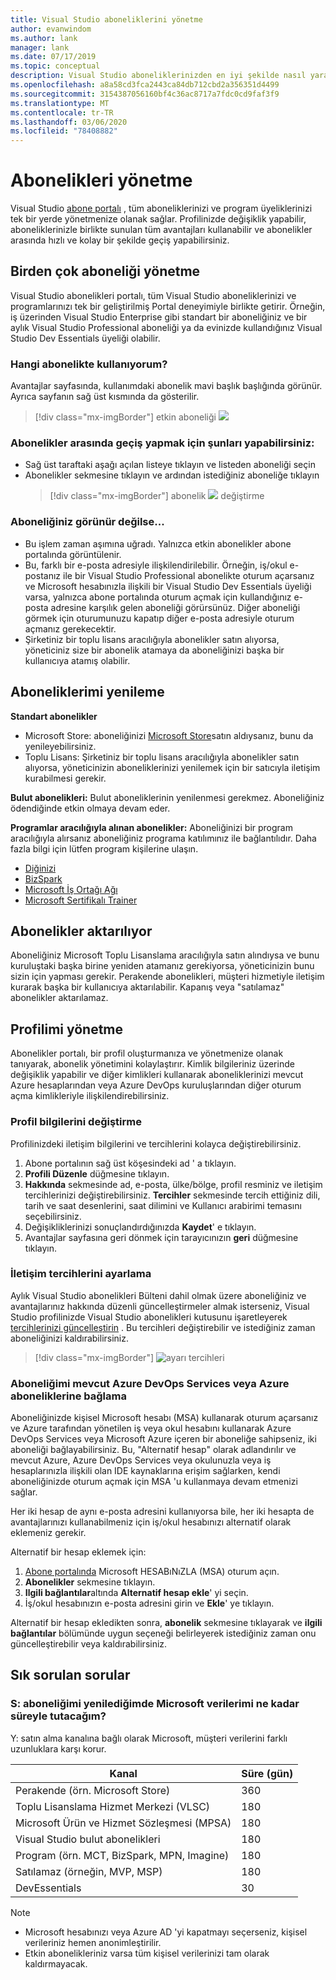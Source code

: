 ```yaml
---
title: Visual Studio aboneliklerini yönetme
author: evanwindom
ms.author: lank
manager: lank
ms.date: 07/17/2019
ms.topic: conceptual
description: Visual Studio aboneliklerinizden en iyi şekilde nasıl yararlanalabileceğinizi öğrenin
ms.openlocfilehash: a8a58cd3fca2443ca84db712cbd2a356351d4499
ms.sourcegitcommit: 3154387056160bf4c36ac8717a7fdc0cd9faf3f9
ms.translationtype: MT
ms.contentlocale: tr-TR
ms.lasthandoff: 03/06/2020
ms.locfileid: "78408882"
---
```

# <a name="managing-subscriptions"></a>Abonelikleri yönetme

Visual Studio [abone portalı](https://my.visualstudio.com) , tüm aboneliklerinizi ve program üyeliklerinizi tek bir yerde yönetmenize olanak sağlar. Profilinizde değişiklik yapabilir, aboneliklerinizle birlikte sunulan tüm avantajları kullanabilir ve abonelikler arasında hızlı ve kolay bir şekilde geçiş yapabilirsiniz.

## <a name="managing-multiple-subscriptions"></a>Birden çok aboneliği yönetme

Visual Studio abonelikleri portalı, tüm Visual Studio aboneliklerinizi ve programlarınızı tek bir geliştirilmiş Portal deneyimiyle birlikte getirir. Örneğin, iş üzerinden Visual Studio Enterprise gibi standart bir aboneliğiniz ve bir aylık Visual Studio Professional aboneliği ya da evinizde kullandığınız Visual Studio Dev Essentials üyeliği olabilir.

### <a name="which-subscription-am-i-using"></a>Hangi abonelikte kullanıyorum?

Avantajlar sayfasında, kullanımdaki abonelik mavi başlık başlığında görünür. Ayrıca sayfanın sağ üst kısmında da gösterilir.
> [!div class="mx-imgBorder"]
> etkin aboneliği ![](_img/manage-vs-subscriptions/current-subscription-cropped.png)

### <a name="to-switch-between-subscriptions-you-can"></a>Abonelikler arasında geçiş yapmak için şunları yapabilirsiniz:

- Sağ üst taraftaki aşağı açılan listeye tıklayın ve listeden aboneliği seçin
- Abonelikler sekmesine tıklayın ve ardından istediğiniz aboneliğe tıklayın
  > [!div class="mx-imgBorder"]
  > abonelik ![](_img/manage-vs-subscriptions/change-subscription-resized.png) değiştirme

### <a name="if-your-subscription-is-not-visible"></a>Aboneliğiniz görünür değilse...

- Bu işlem zaman aşımına uğradı. Yalnızca etkin abonelikler abone portalında görüntülenir.
- Bu, farklı bir e-posta adresiyle ilişkilendirilebilir. Örneğin, iş/okul e-postanız ile bir Visual Studio Professional abonelikte oturum açarsanız ve Microsoft hesabınızla ilişkili bir Visual Studio Dev Essentials üyeliği varsa, yalnızca abone portalında oturum açmak için kullandığınız e-posta adresine karşılık gelen aboneliği görürsünüz. Diğer aboneliği görmek için oturumunuzu kapatıp diğer e-posta adresiyle oturum açmanız gerekecektir.
- Şirketiniz bir toplu lisans aracılığıyla abonelikler satın alıyorsa, yöneticiniz size bir abonelik atamaya da aboneliğinizi başka bir kullanıcıya atamış olabilir.

## <a name="renewing-my-subscriptions"></a>Aboneliklerimi yenileme

**Standart abonelikler**
- Microsoft Store: aboneliğinizi [Microsoft Store](https://www.microsoft.com/store)satın aldıysanız, bunu da yenileyebilirsiniz.
- Toplu Lisans: Şirketiniz bir toplu lisans aracılığıyla abonelikler satın alıyorsa, yöneticinizin aboneliklerinizi yenilemek için bir satıcıyla iletişim kurabilmesi gerekir.

**Bulut abonelikleri:**  Bulut aboneliklerinin yenilenmesi gerekmez. Aboneliğiniz ödendiğinde etkin olmaya devam eder.

**Programlar aracılığıyla alınan abonelikler:**  Aboneliğinizi bir program aracılığıyla alırsanız aboneliğiniz programa katılımınız ile bağlantılıdır. Daha fazla bilgi için lütfen program kişilerine ulaşın.

- [Diğinizi](https://imagine.microsoft.com/about)
- [BizSpark](https://bizspark.microsoft.com/About/Offers)
- [Microsoft İş Ortağı Ağı](https://partner.microsoft.com)
- [Microsoft Sertifikalı Trainer](https://www.microsoft.com/learning/mct-certification.aspx)

## <a name="transferring-subscriptions"></a>Abonelikler aktarılıyor

Aboneliğiniz Microsoft Toplu Lisanslama aracılığıyla satın alındıysa ve bunu kuruluştaki başka birine yeniden atamanız gerekiyorsa, yöneticinizin bunu sizin için yapması gerekir.
Perakende abonelikleri, müşteri hizmetiyle iletişim kurarak başka bir kullanıcıya aktarılabilir. Kapanış veya "satılamaz" abonelikler aktarılamaz.

## <a name="managing-my-profile"></a>Profilimi yönetme

Abonelikler portalı, bir profil oluşturmanıza ve yönetmenize olanak tanıyarak, abonelik yönetimini kolaylaştırır. Kimlik bilgileriniz üzerinde değişiklik yapabilir ve diğer kimlikleri kullanarak aboneliklerinizi mevcut Azure hesaplarından veya Azure DevOps kuruluşlarından diğer oturum açma kimlikleriyle ilişkilendirebilirsiniz.

### <a name="changing-profile-information"></a>Profil bilgilerini değiştirme

Profilinizdeki iletişim bilgilerini ve tercihlerini kolayca değiştirebilirsiniz.

1. Abone portalının sağ üst köşesindeki ad ' a tıklayın.
2. **Profili Düzenle** düğmesine tıklayın.
3. **Hakkında** sekmesinde ad, e-posta, ülke/bölge, profil resminiz ve iletişim tercihlerinizi değiştirebilirsiniz. **Tercihler** sekmesinde tercih ettiğiniz dili, tarih ve saat desenlerini, saat dilimini ve Kullanıcı arabirimi temasını seçebilirsiniz.
4. Değişikliklerinizi sonuçlandırdığınızda **Kaydet**' e tıklayın.
5. Avantajlar sayfasına geri dönmek için tarayıcınızın **geri** düğmesine tıklayın.

### <a name="setting-communications-preferences"></a>İletişim tercihlerini ayarlama
Aylık Visual Studio abonelikleri Bülteni dahil olmak üzere aboneliğiniz ve avantajlarınız hakkında düzenli güncelleştirmeler almak isterseniz, Visual Studio profilinizde Visual Studio abonelikleri kutusunu işaretleyerek [tercihlerinizi güncelleştirin](https://app.vsaex.visualstudio.com/me?workflowID=devprogram&tab=edit) . Bu tercihleri değiştirebilir ve istediğiniz zaman aboneliğinizi kaldırabilirsiniz. 

   > [!div class="mx-imgBorder"]
   > ![ayarı tercihleri](_img/manage-vs-subscriptions/change-prefs.png)
   
### <a name="linking-my-subscription-to-existing-azure-devops-services-or-azure-subscriptions"></a>Aboneliğimi mevcut Azure DevOps Services veya Azure aboneliklerine bağlama
Aboneliğinizde kişisel Microsoft hesabı (MSA) kullanarak oturum açarsanız ve Azure tarafından yönetilen iş veya okul hesabını kullanarak Azure DevOps Services veya Microsoft Azure içeren bir aboneliğe sahipseniz, iki aboneliği bağlayabilirsiniz. Bu, "Alternatif hesap" olarak adlandırılır ve mevcut Azure, Azure DevOps Services veya okulunuzla veya iş hesaplarınızla ilişkili olan IDE kaynaklarına erişim sağlarken, kendi aboneliğinizde oturum açmak için MSA 'u kullanmaya devam etmenizi sağlar.

Her iki hesap de aynı e-posta adresini kullanıyorsa bile, her iki hesapta de avantajlarınızı kullanabilmeniz için iş/okul hesabınızı alternatif olarak eklemeniz gerekir.

Alternatif bir hesap eklemek için:

1. [Abone portalında](https://my.visualstudio.com?wt.mc_id=o~msft~docs) Microsoft HESABıNıZLA (MSA) oturum açın.
2. **Abonelikler** sekmesine tıklayın.
3. **Ilgili bağlantılar**altında **Alternatif hesap ekle**' yi seçin.
4. İş/okul hesabınızın e-posta adresini girin ve **Ekle**' ye tıklayın.

Alternatif bir hesap ekledikten sonra, **abonelik** sekmesine tıklayarak ve **ilgili bağlantılar** bölümünde uygun seçeneği belirleyerek istediğiniz zaman onu güncelleştirebilir veya kaldırabilirsiniz.

## <a name="frequently-asked-questions"></a>Sık sorulan sorular

### <a name="q-if-i-do-not-renew-my-subscription-how-long-will-microsoft-keep-my-data"></a>S: aboneliğimi yenilediğimde Microsoft verilerimi ne kadar süreyle tutacağım?
Y: satın alma kanalına bağlı olarak Microsoft, müşteri verilerini farklı uzunluklara karşı korur.

| Kanal                                                | Süre (gün) |
|--------------------------------------------------------|-----------------|
|    Perakende (örn. Microsoft Store)               |    360          |
|    Toplu Lisanslama Hizmet Merkezi (VLSC)              |    180          |
|    Microsoft Ürün ve Hizmet Sözleşmesi (MPSA)    |    180          |
|    Visual Studio bulut abonelikleri                   |    180          |
|    Program (örn. MCT, BizSpark, MPN, Imagine)          |    180          |
|    Satılamaz (örneğin, MVP, MSP)                      |    180          |
|    DevEssentials                                       |    30           |

> [!NOTE]
> - Microsoft hesabınızı veya Azure AD 'yi kapatmayı seçerseniz, kişisel verileriniz hemen anonimleştirilir.
> - Etkin abonelikleriniz varsa tüm kişisel verilerinizi tam olarak kaldırmayacak.
